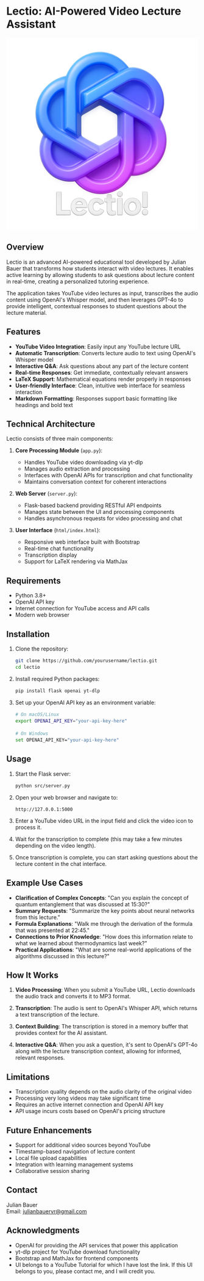 # Lectio: AI-Powered Video Lecture Assistant

![Lectio Logo](images/lectio-logo.png)

## Overview

Lectio is an advanced AI-powered educational tool developed by Julian Bauer that transforms how students interact with video lectures. It enables active learning by allowing students to ask questions about lecture content in real-time, creating a personalized tutoring experience.

The application takes YouTube video lectures as input, transcribes the audio content using OpenAI's Whisper model, and then leverages GPT-4o to provide intelligent, contextual responses to student questions about the lecture material.

## Features

- **YouTube Video Integration**: Easily input any YouTube lecture URL
- **Automatic Transcription**: Converts lecture audio to text using OpenAI's Whisper model
- **Interactive Q&A**: Ask questions about any part of the lecture content
- **Real-time Responses**: Get immediate, contextually relevant answers
- **LaTeX Support**: Mathematical equations render properly in responses
- **User-friendly Interface**: Clean, intuitive web interface for seamless interaction
- **Markdown Formatting**: Responses support basic formatting like headings and bold text

## Technical Architecture

Lectio consists of three main components:

1. **Core Processing Module** (`app.py`):
   - Handles YouTube video downloading via yt-dlp
   - Manages audio extraction and processing
   - Interfaces with OpenAI APIs for transcription and chat functionality
   - Maintains conversation context for coherent interactions

2. **Web Server** (`server.py`):
   - Flask-based backend providing RESTful API endpoints
   - Manages state between the UI and processing components
   - Handles asynchronous requests for video processing and chat

3. **User Interface** (`html/index.html`):
   - Responsive web interface built with Bootstrap
   - Real-time chat functionality
   - Transcription display
   - Support for LaTeX rendering via MathJax

## Requirements

- Python 3.8+
- OpenAI API key
- Internet connection for YouTube access and API calls
- Modern web browser

## Installation

1. Clone the repository:
   ```bash
   git clone https://github.com/yourusername/lectio.git
   cd lectio
   ```

2. Install required Python packages:
   ```bash
   pip install flask openai yt-dlp
   ```

3. Set up your OpenAI API key as an environment variable:
   ```bash
   # On macOS/Linux
   export OPENAI_API_KEY="your-api-key-here"
   
   # On Windows
   set OPENAI_API_KEY="your-api-key-here"
   ```

## Usage

1. Start the Flask server:
   ```bash
   python src/server.py
   ```

2. Open your web browser and navigate to:
   ```
   http://127.0.0.1:5000
   ```

3. Enter a YouTube video URL in the input field and click the video icon to process it.

4. Wait for the transcription to complete (this may take a few minutes depending on the video length).

5. Once transcription is complete, you can start asking questions about the lecture content in the chat interface.

## Example Use Cases

- **Clarification of Complex Concepts**: "Can you explain the concept of quantum entanglement that was discussed at 15:30?"
- **Summary Requests**: "Summarize the key points about neural networks from this lecture."
- **Formula Explanations**: "Walk me through the derivation of the formula that was presented at 22:45."
- **Connections to Prior Knowledge**: "How does this information relate to what we learned about thermodynamics last week?"
- **Practical Applications**: "What are some real-world applications of the algorithms discussed in this lecture?"

## How It Works

1. **Video Processing**: When you submit a YouTube URL, Lectio downloads the audio track and converts it to MP3 format.

2. **Transcription**: The audio is sent to OpenAI's Whisper API, which returns a text transcription of the lecture.

3. **Context Building**: The transcription is stored in a memory buffer that provides context for the AI assistant.

4. **Interactive Q&A**: When you ask a question, it's sent to OpenAI's GPT-4o along with the lecture transcription context, allowing for informed, relevant responses.

## Limitations

- Transcription quality depends on the audio clarity of the original video
- Processing very long videos may take significant time
- Requires an active internet connection and OpenAI API key
- API usage incurs costs based on OpenAI's pricing structure

## Future Enhancements

- Support for additional video sources beyond YouTube
- Timestamp-based navigation of lecture content
- Local file upload capabilities
- Integration with learning management systems
- Collaborative session sharing

## Contact

Julian Bauer  
Email: julianbauervr@gmail.com

## Acknowledgments

- OpenAI for providing the API services that power this application
- yt-dlp project for YouTube download functionality
- Bootstrap and MathJax for frontend components
- UI belongs to a YouTube Tutorial for which I have lost the link. If this UI belongs to you, please contact me, and I will credit you.
